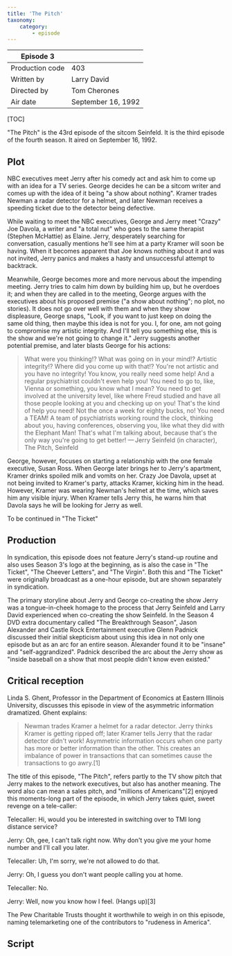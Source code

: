 ```yaml
---
title: 'The Pitch'
taxonomy:
    category:
        - episode
---
```


| Episode 3 | |
|-----------------|--------------------------------|
| Production code | 403                            |
| Written by      | Larry David |
| Directed by     | Tom Cherones                   |
| Air date        | September 16, 1992                |

[TOC]

"The Pitch" is the 43rd episode of the sitcom Seinfeld. It is the third episode of the fourth season. It aired on September 16, 1992.

## Plot

NBC executives meet Jerry after his comedy act and ask him to come up with an idea for a TV series. George decides he can be a sitcom writer and comes up with the idea of it being "a show about nothing". Kramer trades Newman a radar detector for a helmet, and later Newman receives a speeding ticket due to the detector being defective.

While waiting to meet the NBC executives, George and Jerry meet "Crazy" Joe Davola, a writer and "a total nut" who goes to the same therapist (Stephen McHattie) as Elaine. Jerry, desperately searching for conversation, casually mentions he'll see him at a party Kramer will soon be having. When it becomes apparent that Joe knows nothing about it and was not invited, Jerry panics and makes a hasty and unsuccessful attempt to backtrack.

Meanwhile, George becomes more and more nervous about the impending meeting. Jerry tries to calm him down by building him up, but he overdoes it; and when they are called in to the meeting, George argues with the executives about his proposed premise ("a show about nothing"; no plot, no stories). It does not go over well with them and when they show displeasure, George snaps, "Look, if you want to just keep on doing the same old thing, then maybe this idea is not for you. I, for one, am not going to compromise my artistic integrity. And I'll tell you something else, this is the show and we're not going to change it." Jerry suggests another potential premise, and later blasts George for his actions:

> What were you thinking!? What was going on in your mind!? Artistic integrity!? Where did you come up with that!? You're not artistic and you have no integrity! You know, you really need some help! And a regular psychiatrist couldn't even help you! You need to go to, like, Vienna or something, you know what I mean? You need to get involved at the university level, like where Freud studied and have all those people looking at you and checking up on you! That's the kind of help you need! Not the once a week for eighty bucks, no! You need a TEAM! A team of psychiatrists working round the clock, thinking about you, having conferences, observing you, like what they did with the Elephant Man! That's what I'm talking about, because that's the only way you're going to get better!
    — Jerry Seinfeld (in character), The Pitch, Seinfeld

George, however, focuses on starting a relationship with the one female executive, Susan Ross. When George later brings her to Jerry's apartment, Kramer drinks spoiled milk and vomits on her. Crazy Joe Davola, upset at not being invited to Kramer's party, attacks Kramer, kicking him in the head. However, Kramer was wearing Newman's helmet at the time, which saves him any visible injury. When Kramer tells Jerry this, he warns him that Davola says he will be looking for Jerry as well.

To be continued in "The Ticket"

## Production

In syndication, this episode does not feature Jerry's stand-up routine and also uses Season 3's logo at the beginning, as is also the case in "The Ticket", "The Cheever Letters", and "The Virgin". Both this and "The Ticket" were originally broadcast as a one-hour episode, but are shown separately in syndication.

The primary storyline about Jerry and George co-creating the show Jerry was a tongue-in-cheek homage to the process that Jerry Seinfeld and Larry David experienced when co-creating the show Seinfeld. In the Season 4 DVD extra documentary called "The Breakthrough Season", Jason Alexander and Castle Rock Entertainment executive Glenn Padnick discussed their initial skepticism about using this idea in not only one episode but as an arc for an entire season. Alexander found it to be "insane" and "self-aggrandized". Padnick described the arc about the Jerry show as "inside baseball on a show that most people didn't know even existed."

## Critical reception

Linda S. Ghent, Professor in the Department of Economics at Eastern Illinois University, discusses this episode in view of the asymmetric information dramatized. Ghent explains:

> Newman trades Kramer a helmet for a radar detector. Jerry thinks Kramer is getting ripped off; later Kramer tells Jerry that the radar detector didn't work! Asymmetric information occurs when one party has more or better information than the other. This creates an imbalance of power in transactions that can sometimes cause the transactions to go awry.[1]

The title of this episode, "The Pitch", refers partly to the TV show pitch that Jerry makes to the network executives, but also has another meaning. The word also can mean a sales pitch, and "millions of Americans"[2] enjoyed this moments-long part of the episode, in which Jerry takes quiet, sweet revenge on a tele-caller:

Telecaller: Hi, would you be interested in switching over to TMI long distance service?

Jerry: Oh, gee, I can't talk right now. Why don't you give me your home number and I'll call you later.

Telecaller: Uh, I'm sorry, we're not allowed to do that.

Jerry: Oh, I guess you don't want people calling you at home.

Telecaller: No.

Jerry: Well, now you know how I feel. (Hangs up)[3]

The Pew Charitable Trusts thought it worthwhile to weigh in on this episode, naming telemarketing one of the contributors to "rudeness in America".

## Script

